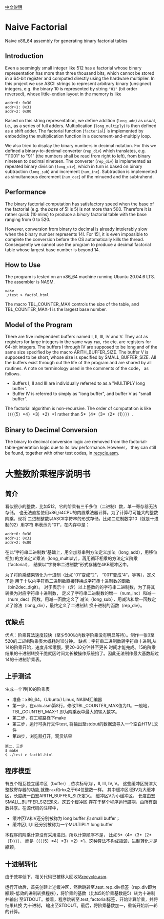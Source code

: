 [中文说明](#大整数阶乘程序说明书)
# Naive Factorial

Naive x86_64 assembly for generating binary factorial tables

## Introduction

Even a seemingly small integer like 512 has a factorial whose binary representation has more than three thousand bits, which cannot be stored in a 64-bit register and computed directly using the hardware multiplier. In this project we use ASCII strings to represent arbitrary binary (unsigned) integers, e.g. the binary 10 is represented by string `"01"` (bit order reversed), whose little-endian
layout in the memory is like

```
addr+0: 0x30
addr+1: 0x31
addr+2: 0x00
```
Based on this string representation, we define addition (`long_add`) as usual, i.e., as a series of full adders. Multiplication (`long_multiply`) is then defined as a shift adder. The factorial function  (`factorial`) is implemented by embedding the multiplication function in a decrement-and-multiply loop.

We also tried to display the binary numbers in decimal notation. For this we defined a binary-to-decimal converter (`rep_div`) which translates, e.g. "11001" to "91" (the numbers shall be read from right to left), from binary nineteen to decimal nineteen. The converter (`rep_div`) is implemented as repeated binary division (`long_div`), which in turn is based on binary subtraction (`long_sub`) and  increment (`num_inc`). Subtraction is implemented as simultaneous decrement (`num_dec`) of the minuend and the subtrahend.

## Performance

The binary factorial computation has satisfactory speed when the base of the factorial (e.g. the *base* of 5! is 5) is not more than 500. Therefore it is rather quick (10 mins) to produce a
*binary* factorial table with the base ranging from 0 to 520. 

However, conversion from binary to decimal is already intolerably slow when the binary number represents 14!. For 15!, it is even impossible to complete the conversion before the OS automatically kills the thread. Consequently we cannot use the program to produce a decimal factorial table whose largest base number is beyond 14.

## How to Use

The program is tested on an x86_64 machine running Ubuntu 20.04.6 LTS. The assembler is NASM.
```
make
./test > factbl.html
```
The macro TBL_COUNTER_MAX controls the size of the table, and TBL_COUNTER_MAX-1 is the largest base number. 

## Model of the Program

There are five independent buffers named I, II, III, IV and V. They act as registers for large integers in the same way `rax`, `rbx` etc. are registers for 64-bit integers.  The  buffers I through IV are supposed to be long and of the same size specified by the macro ARITH_BUFFER_SIZE. The buffer V is supposed to be short, whose size is specified by SMALL_BUFFER_SIZE. All the buffers exist through out the life of the program and are shared by all routines. A note on terminology used in the comments of the code， as follows.

- Buffers I, II and III are individually referred to as a "MULTIPLY long buffer".
- Buffer IV is referred to simply as "long buffer", and buffer V as "small buffer".

The factorial algorithm is non-recursive. The order of computation is like （（（（5）\*4）\*3）\*2）\*1 rather than 5\*（4\*（3\*（2\*（1））））.

## Binary to Decimal Conversion

The binary to decimal conversion logic are removed from the factorial-table-generation logic due
 to its low performance. However， they can still be found, together with other test codes, in [recycle.asm](./recycle.asm).



# 大整数阶乘程序说明书



##     简介      

看似很小的整数，比如512，它的阶乘有三千多位（二进制）数，单一寄存器无法存储，
也无法直接使用x86_64CPU的内置乘法器计算。为了计算尽可能大的整数阶乘，现将
二进制整数以ASCII字符串的形式存储。比如二进制数字10（就是十进制的2）用字符
串表示为“01”，在内存中是：
```
addr+0: 0x30
addr+1: 0x31
addr+2: 0x00
```
在此“字符串二进制数”基础上，用全加器串列方法定义加法（long_add），用移位相加
的方法定义乘法（long_multiply），再用循环相乘的方法定义阶乘（factorial），
结果以“字符串二进制数”形式存储在4KB缓冲区中。

为了将阶乘结果转化为十进制（比如“01”变成“2”， “001”变成“4”，等等），定义了适
用于十以内字符串二进制数直接转换成字符串十进制数的函数（bin2dec_digit）。
对于表示十（含）以上整数的的字符串二进制数，为了将其转换为对应字符串十进制数，
定义了字符串二进制数的增一（num_inc）和减一（num_dec）函数。用减一函数定义了
减法（long_sub），用减法和增一函数定义了除法（long_div），最终定义了二进制转
换十进制的函数（rep_div）。


##    优缺点     

优点：阶乘算法速度较快（至少500以内数字阶乘没有明显等待）。制作一张0至520的*二进制*阶乘表大概耗时10分钟。
缺点：字符串二进制数转字符串十进制,从14的阶乘开始，速度非常缓慢，要20-30分钟甚至更长
     时间才能完成。15的阶乘结果的十进制转换干脆就因时间太长被操作系统掐了。因此无法制作最大基数超过14的十进制阶乘表。


##   上手测试    


生成一个1到10的阶乘表

- 准备：x86_64，(Ubuntu) Linux, NASM汇编器
- 第一步，在calc.asm第8行，修改TBL_COUNTER_MAX值为11。一般地，TBL_COUNTER_MAX-1 即为阶乘表中最大的输入数字。
- 第二步，在工程路径下make
- 第三步，运行可执行文件test, 将输出至stdout的数据流导入一个空白HTML文件
- 第四步，浏览器打开，观赏结果

```
第二、三步
$ make
$ ./test > factbl.html
```

##   程序模型    


有五个相互独立缓冲区（buffer）, 依次标号为I，II, III, IV, V。
这些缓冲区扮演大整数寄存器的功能,就像`rax`和`rbx`之于64位整数一样。
其中缓冲区I至IV为大缓冲区，长度统一由宏ARITH_BUFFER_SIZE定义。
缓冲区V为小缓冲区， 长度由宏SMALL_BUFFER_SIZE定义。这五个缓冲区
存在于整个程序运行周期，由所有函数共享。在源代码的注释中，

- 缓冲区IV和V还分别被称为 long buffer 和 small buffer； 
- 缓冲区I,II,III还分别被称为一个MULTIPLY long buffer


本程序的阶乘计算没有采用递归，所以计算顺序不是， 比如5\*（4\*（3\*（2\*（1）））），
而是（（（（5）\*4）\*3）\*2）\*1。这种算法不构成瓶颈，进制转化才是瓶颈。


## 十进制转化


由于效率低下，相关代码已被移入回收站[recycle.asm](./recycle.asm).

运行开始后，首先创建上述缓冲区，然后跳转至.test_rep_div标签（rep_div即为
瓶颈-低效的进制转换程序），将阶乘的基数（比如5的阶乘基数是5）转为十进制并输出
至STDOUT。接着，程序跳转至.test_factorial标签，开始计算阶乘，并将结果转换
为十进制， 输出至STDOUT。最后，将阶乘基数加一，重新开始新一轮的计算。

